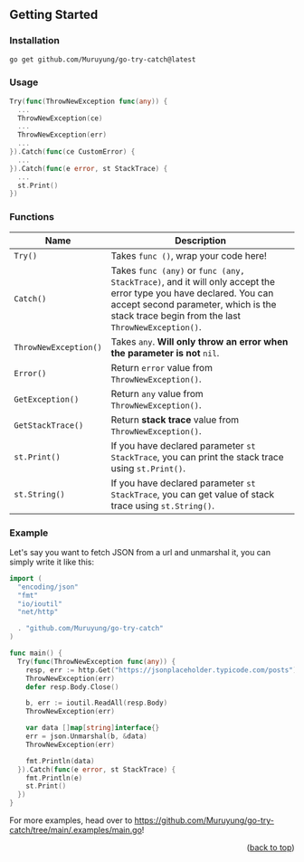 ## Getting Started

### Installation

```sh
go get github.com/Muruyung/go-try-catch@latest
```

### Usage

```go
Try(func(ThrowNewException func(any)) {
  ...
  ThrowNewException(ce)
  ...
  ThrowNewException(err)
  ...
}).Catch(func(ce CustomError) {
  ...
}).Catch(func(e error, st StackTrace) {
  ...
  st.Print()
})
```

### Functions

| Name | Description |
| - | - |
| `Try()` | Takes `func ()`, wrap your code here! |
| `Catch()` | Takes `func (any)` or `func (any, StackTrace)`, and it will only accept the error type you have declared. You can accept second parameter, which is the stack trace begin from the last `ThrowNewException()`. |
| `ThrowNewException()` | Takes `any`. **Will only throw an error when the parameter is not** `nil`. |
| `Error()` | Return `error` value from `ThrowNewException()`. |
| `GetException()` | Return `any` value from `ThrowNewException()`. |
| `GetStackTrace()` | Return **stack trace** value from `ThrowNewException()`. |
| `st.Print()` | If you have declared parameter `st StackTrace`, you can print the stack trace using `st.Print()`. |
| `st.String()` | If you have declared parameter `st StackTrace`, you can get value of stack trace using `st.String()`. |

### Example

Let's say you want to fetch JSON from a url and unmarshal it, you can simply
write it like this:

```go
import (
  "encoding/json"
  "fmt"
  "io/ioutil"
  "net/http"

  . "github.com/Muruyung/go-try-catch"
)

func main() {
  Try(func(ThrowNewException func(any)) {
    resp, err := http.Get("https://jsonplaceholder.typicode.com/posts")
    ThrowNewException(err)
    defer resp.Body.Close()

    b, err := ioutil.ReadAll(resp.Body)
    ThrowNewException(err)

    var data []map[string]interface{}
    err = json.Unmarshal(b, &data)
    ThrowNewException(err)

    fmt.Println(data)
  }).Catch(func(e error, st StackTrace) {
    fmt.Println(e)
    st.Print()
  })
}
```

For more examples, head over to
<https://github.com/Muruyung/go-try-catch/tree/main/.examples/main.go>!

<p align="right">(<a href="#top">back to top</a>)</p>
